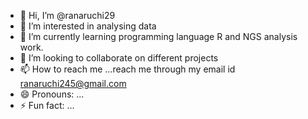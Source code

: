 - 👋 Hi, I’m @ranaruchi29
- 👀 I’m interested in analysing data
- 🌱 I’m currently learning programming language R and NGS analysis work.
- 💞️ I’m looking to collaborate on different projects
- 📫 How to reach me ...reach me through my email id ranaruchi245@gmail.com
- 😄 Pronouns: ...
- ⚡ Fun fact: ...

<!---
ranaruchi29/ranaruchi29 is a ✨ special ✨ repository because its `README.md` (this file) appears on your GitHub profile.
You can click the Preview link to take a look at your changes.
--->
